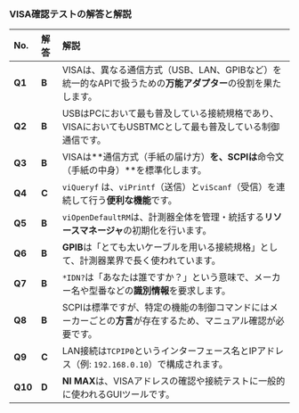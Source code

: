 ### VISA確認テストの解答と解説

| No. | 解答 | 解説 |
| :--- | :--- | :--- |
| **Q1** | **B** | VISAは、異なる通信方式（USB、LAN、GPIBなど）を統一的なAPIで扱うための**万能アダプター**の役割を果たします。 |
| **Q2** | **B** | USBはPCにおいて最も普及している接続規格であり、VISAにおいてもUSBTMCとして最も普及している制御通信です。 |
| **Q3** | **B** | VISAは**通信方式（手紙の届け方）**を、SCPIは**命令文（手紙の中身）**を標準化します。 |
| **Q4** | **C** | $\texttt{viQueryf}$ は、$\texttt{viPrintf}$（送信）と$\texttt{viScanf}$（受信）を連続して行う**便利な機能**です。 |
| **Q5** | **B** | $\texttt{viOpenDefaultRM}$は、計測器全体を管理・統括する**リソースマネージャ**の初期化を行います。 |
| **Q6** | **B** | **GPIB**は「とても太いケーブルを用いる接続規格」として、計測器業界で長く使われています。 |
| **Q7** | **B** | $\texttt{*IDN?}$は「あなたは誰ですか？」という意味で、メーカー名や型番などの**識別情報**を要求します。 |
| **Q8** | **B** | SCPIは標準ですが、特定の機能の制御コマンドにはメーカーごとの**方言**が存在するため、マニュアル確認が必要です。 |
| **Q9** | **C** | LAN接続は$\texttt{TCPIP0}$というインターフェース名とIPアドレス（例: $\texttt{192.168.0.10}$）で構成されます。 |
| **Q10** | **D** | **NI MAX**は、VISAアドレスの確認や接続テストに一般的に使われるGUIツールです。 |
